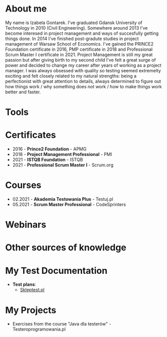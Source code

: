 # About me
My name is Izabela Gontarek. I've graduated Gdansk University of Technology in 2010 (Civil Engineering). Somewhere around 2013 I've become interesed in project management and ways of succesfully getting things done. In 2014 I've finished post-gradute studies in project management of Warsaw School of Economics. I've gained the PRINCE2 Foundation certificate in 2016, PMP certificate in 2018 and Professional Scrum Master I certificate in 2021. Project Management is still my great passion but after giving birth to my second child I've felt a great surge of power and decided to change my career after years of working as a project manager. I was always obsessed with quality so testing seemed extremelty exciting and felt closely related to my natural strengths: being a perfectionist with great attention to details, always determined to figure out how things work / why something does not work / how to make things work better and faster.
# Tools
# Certificates
* 2016 - **Prince2 Foundation** - APMG
* 2018 - **Project Management Professional** - PMI
* 2021 - **ISTQB Foundation** - ISTQB
* 2021 - **Professional Scrum Master I** - Scrum.org
# Courses
* 02.2021 - **Akademia Testowania Plus** - Testuj.pl
* 05.2021 - **Scrum Master Professional** - CodeSprinters
# Webinars
# Other sources of knowledge
# My Test Documentation
* **Test plans**:
  * [Skleptest.pl](https://drive.google.com/file/d/10JDiP2BnJhCI2IG2B8-j2oA7jst8crHx/view?usp=sharing)
# My Projects
* Exercises from the course "Java dla testerów" - Testeroprogramowania.pl
